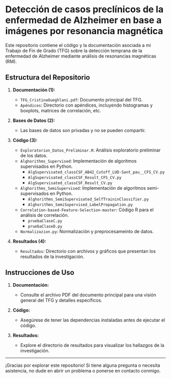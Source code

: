 # Detección de casos preclínicos de la enfermedad de Alzheimer en base a imágenes por resonancia magnética

Este repositorio contiene el código y la documentación asociada a mi Trabajo de Fin de Grado (TFG) sobre la detección temprana de la enfermedad de Alzheimer mediante análisis de resonancias magnéticas (RM).

## Estructura del Repositorio

1. **Documentación (1):**
   - `TFG_CristinaOueghlani.pdf`: Documento principal del TFG.
   - `Apéndices`: Directorio con apéndices, incluyendo histogramas y boxplots, matrices de correlación, etc.

2. **Bases de Datos (2):**
   - Las bases de datos son privadas y no se pueden compartir.
     
3. **Código (3):**
   - `Exploratorion_Datos_Preliminar.R`: Análisis exploratorio preliminar de los datos.
   - `Alghorithms_Supervised`: Implementación de algoritmos supervisados en Python.
       - `AlgSupervisated_classCSF_AB42_Cutoff_LUD-Sant_pau__CFS_CV.py`
       - `AlgSupervisated_classCSF_Result_CFS_CV.py`
       - `AlgSupervisated_classCSF_Result_CV.py` 
   - `Alghorithms_SemiSupervised`: Implementación de algoritmos semi-supervisados en Python.
       - `Alghorithms_SemiSupervisated_SelfTraininClassifier.py`
       - `Alghorithms_SemiSupervised_LabelPropagation.py`
   - `Correlation-based-Feature-Selection-master`: Código R para el análisis de correlación.
       - `pruebaClaseC.py`
       - `pruebaClaseD.py`
   - `Normalizazion.py`: Normalización y preprocesameinto de datos.

4. **Resultados (4):**
   - `Resultados`: Directorio con archivos y gráficos que presentan los resultados de la investigación.

## Instrucciones de Uso

1. **Documentación:**
   - Consulte el archivo PDF del documento principal para una visión general del TFG y detalles específicos.

2. **Código:**
   - Asegúrese de tener las dependencias instaladas antes de ejecutar el código.

3. **Resultados:**
   - Explore el directorio de resultados para visualizar los hallazgos de la investigación.

---

¡Gracias por explorar este repositorio! Si tiene alguna pregunta o necesita asistencia, no dude en abrir un problema o ponerse en contacto conmigo.

